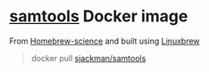 [samtools][] Docker image
================================================================================

From [Homebrew-science][] and built using [Linuxbrew][]

> docker pull [sjackman/samtools][]

[Homebrew-science]: https://github.com/Homebrew/homebrew-science
[Linuxbrew]: http://brew.sh/linuxbrew/

[samtools]: http://samtools.sourceforge.net/
[sjackman/samtools]: https://registry.hub.docker.com/u/sjackman/samtools/
